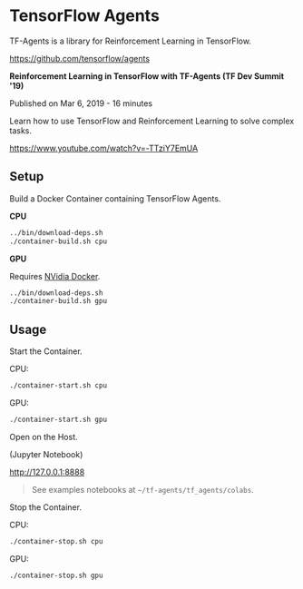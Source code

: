# TensorFlow Agents

TF-Agents is a library for Reinforcement Learning in TensorFlow.

https://github.com/tensorflow/agents


**Reinforcement Learning in TensorFlow with TF-Agents (TF Dev Summit '19)**

Published on Mar 6, 2019 - 16 minutes

Learn how to use TensorFlow and Reinforcement Learning to solve complex tasks.

https://www.youtube.com/watch?v=-TTziY7EmUA


## Setup

Build a Docker Container containing TensorFlow Agents.

**CPU**

```sh
../bin/download-deps.sh
./container-build.sh cpu
```

**GPU**

Requires [NVidia Docker](../nvidia/README.md).

```sh
../bin/download-deps.sh
./container-build.sh gpu
```


## Usage

Start the Container.

CPU:

```sh
./container-start.sh cpu
```

GPU:

```sh
./container-start.sh gpu
```

Open on the Host.

(Jupyter Notebook)

http://127.0.0.1:8888


> See examples notebooks at `~/tf-agents/tf_agents/colabs`.


Stop the Container.

CPU:

```sh
./container-stop.sh cpu
```

GPU:

```sh
./container-stop.sh gpu
```
